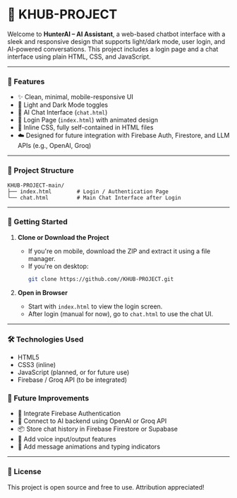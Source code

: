 
# 📌 KHUB-PROJECT

Welcome to **HunterAI – AI Assistant**, a web-based chatbot interface with a sleek and responsive design that supports light/dark mode, user login, and AI-powered conversations. This project includes a login page and a chat interface using plain HTML, CSS, and JavaScript.

---

### 🔧 Features

- ✨ Clean, minimal, mobile-responsive UI
- 🔄 Light and Dark Mode toggles
- 💬 AI Chat Interface (`chat.html`)
- 🔐 Login Page (`index.html`) with animated design
- 🎨 Inline CSS, fully self-contained in HTML files
- ☁️ Designed for future integration with Firebase Auth, Firestore, and LLM APIs (e.g., OpenAI, Groq)

---

### 📁 Project Structure

```
KHUB-PROJECT-main/
├── index.html        # Login / Authentication Page
└── chat.html         # Main Chat Interface after Login
```

---

### 🚀 Getting Started

1. **Clone or Download the Project**
   - If you're on mobile, download the ZIP and extract it using a file manager.
   - If you're on desktop:
     ```bash
     git clone https://github.com//KHUB-PROJECT.git
     ```

2. **Open in Browser**
   - Start with `index.html` to view the login screen.
   - After login (manual for now), go to `chat.html` to use the chat UI.

---

### 🛠️ Technologies Used

- HTML5
- CSS3 (inline)
- JavaScript (planned, or for future use)
- Firebase / Groq API (to be integrated)


### 🧠 Future Improvements

- 🔐 Integrate Firebase Authentication
- 💬 Connect to AI backend using OpenAI or Groq API
- 📦 Store chat history in Firebase Firestore or Supabase
- 🎤 Add voice input/output features
- 🧪 Add message animations and typing indicators

---

### 📄 License

This project is open source and free to use. Attribution appreciated!
